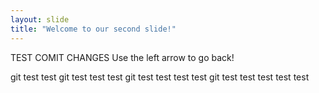 ```yaml
---
layout: slide
title: "Welcome to our second slide!"
---
```

TEST COMIT CHANGES
Use the left arrow to go back!

git test test
git test test test
git test test test test
git test test test test test